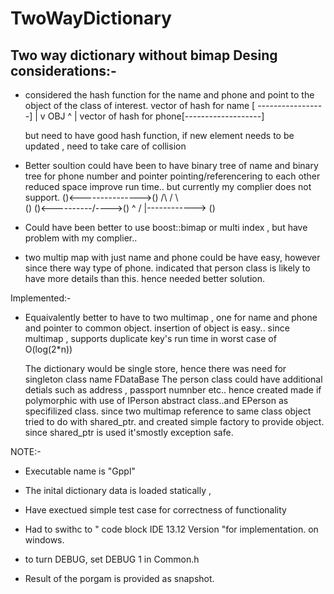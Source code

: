 # TwoWayDictionary
Two way dictionary without bimap 
Desing considerations:-
------------------------------------

* considered the hash function for the name and phone and point to the object of the class of interest.
	vector of hash for name [ -----------------]
				|
				v
				OBJ
				^
				|
	vector of hash for phone[-------------------]

  but need to have good hash function, 
	if new element needs to be updated , need to take care of collision 

*
  Better soultion could have been to have binary tree of name and binary tree for phone number
	and pointer pointing/referencering to each other
	reduced space
	improve run time..
	but currently my complier does not support.
	()<--------------->()
	/\	    /  \	
	()  ()<----------/---->()
	^	/
	|------------>	()

* Could have been better to use boost::bimap  or multi index , but 
  have problem with  my complier..

* two multip map with just name and phone could be have easy, however since there way type of phone.
  indicated that person class is likely to have more details than this. hence needed better solution.

Implemented:-
* Equaivalently better to have to two multimap , one for name and phone
  and pointer to common object.
  insertion of object is easy..
  since multimap , supports duplicate key's 
  run time in worst case of O(log(2*n))
  
  The dictionary would be single store, hence there was need for singleton class name FDataBase
  The person class could have additional detials such as address , passport numnber etc.. hence created 
     made if polymorphic with use of IPerson abstract class..and EPerson as specifilized class.
  since two multimap reference to same class object tried to do with shared_ptr. and created simple factory to provide object.
 since shared_ptr is used it'smostly exception safe.

NOTE:-
* Executable name is "Gppl"
* The inital dictionary data is loaded statically , 
* Have exectued simple test case for correctness of functionality 

* Had to swithc to " code block IDE 13.12 Version "for implementation. 
  on windows.
  
* to turn DEBUG, set DEBUG 1 in Common.h

* Result of  the porgam is provided as snapshot.
    


